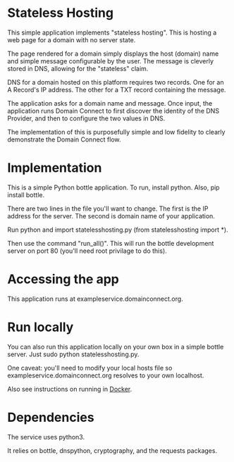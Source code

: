 # Stateless Hosting

This simple application implements "stateless hosting". This is hosting a web page for a domain with no server state.
 
The page rendered for a domain simply displays the host (domain) name and simple message configurable by the user. The message
is cleverly stored in DNS, allowing for the "stateless" claim.

DNS for a domain hosted on this platform requires two records.  One for an A Record's IP address. The other for a TXT
record containing the message.

The application asks for a domain name and message. Once input, the application runs Domain Connect to first discover
the identity of the DNS Provider, and then to configure the two values in DNS.

The implementation of this is purposefully simple and low fidelity to clearly demonstrate the Domain Connect flow.

# Implementation

This is a simple Python bottle application. To run, install python. Also, pip install bottle.

There are two lines in the file you'll want to change. The first is the IP address for the server. The second is domain name of your
application.

Run python and import statelesshosting.py (from statelesshosting import *).

Then use the command "run_all()". This will run the bottle development server on port 80 (you'll need root privilage to do this).

# Accessing the app

This application runs at exampleservice.domainconnect.org.

# Run locally

You can also run this application locally on your own box in a simple bottle server.  Just sudo python statelesshosting.py.

One caveat: you'll need to modify your local hosts file so exampleservice.domainconnect.org resolves to your own localhost.

Also see instructions on running in [Docker](docker/README.md).

# Dependencies

The service uses python3.

It relies on bottle, dnspython, cryptography, and the requests packages.